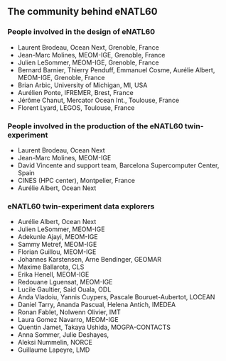 ## The community behind eNATL60

### People involved in the design of eNATL60
 - Laurent Brodeau, Ocean Next, Grenoble, France
 - Jean-Marc Molines, MEOM-IGE, Grenoble, France
 - Julien LeSommer, MEOM-IGE, Grenoble, France
 - Bernard Barnier, Thierry Penduff, Emmanuel Cosme, Aurélie Albert, MEOM-IGE, Grenoble, France
 - Brian Arbic, University of Michigan, MI, USA
 - Aurélien Ponte, IFREMER, Brest, France
 - Jérôme Chanut, Mercator Ocean Int., Toulouse, France
 - Florent Lyard, LEGOS, Toulouse, France
 
### People involved in the production of the eNATL60 twin-experiment
 - Laurent Brodeau, Ocean Next
 - Jean-Marc Molines, MEOM-IGE
 - David Vincente and support team, Barcelona Supercomputer Center, Spain
 - CINES (HPC center), Montpelier, France
 - Aurélie Albert, Ocean Next

### eNATL60 twin-experiment data explorers
 - Aurélie Albert, Ocean Next
 - Julien LeSommer, MEOM-IGE
 - Adekunle Ajayi, MEOM-IGE
 - Sammy Metref, MEOM-IGE
 - Florian Guillou, MEOM-IGE
 - Johannes Karstensen, Arne Bendinger, GEOMAR
 - Maxime Ballarota, CLS
 - Erika Henell, MEOM-IGE
 - Redouane Lguensat, MEOM-IGE
 - Lucile Gaultier, Said Ouala, ODL
 - Anda Vladoiu, Yannis Cuypers, Pascale Bouruet-Aubertot, LOCEAN
 - Daniel Tarry, Ananda Pascual, Helena Antich, IMEDEA
 - Ronan Fablet, Nolwenn Olivier, IMT 
 - Laura Gomez Navarro, MEOM-IGE
 - Quentin Jamet, Takaya Ushida, MOGPA-CONTACTS
 - Anna Sommer, Julie Deshayes, 
 - Aleksi Nummelin, NORCE
 - Guillaume Lapeyre, LMD
